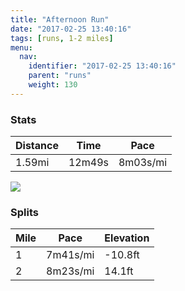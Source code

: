 ```yaml
---
title: "Afternoon Run"
date: "2017-02-25 13:40:16"
tags: [runs, 1-2 miles]
menu:
  nav:
    identifier: "2017-02-25 13:40:16"
    parent: "runs"
    weight: 130
---
```


### Stats

| Distance | Time | Pace |
|----------|------|------|
|1.59mi|12m49s|8m03s/mi|

<img src='https://maps.googleapis.com/maps/api/staticmap?maptype=roadmap&path=enc:wnjeIf|vL^wEnDyB~DpEwJvEH{F`DiBbDTdBnDaKnEFcGfCiCtC@fBvDsKpEQiDrB_FdEChBbDcKjFSoAjCwDmCdF&key=AIzaSyC1MId7bFpkLXNAaYhBSTb8jLyiSqzbDtM&size=800x800&markers=color:yellow|label:S|53.47068,-2.25236&markers=color:green|label:F|53.47037,-2.252870000000001'>

### Splits

| Mile | Pace | Elevation |
|------|------|-----------|
|1|7m41s/mi|-10.8ft|
|2|8m23s/mi|14.1ft|

